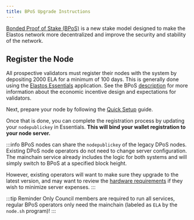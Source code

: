 ```yaml
---
title: BPoS Upgrade Instructions
---
```


[Bonded Proof of Stake (BPoS)](/learn/mainchain/bpos) is a new stake model designed to make the Elastos network more decentralized and improve the security and stability of the network.

## Register the Node

All prospective validators must register their nodes with the system by depositing 2000 ELA for a minimum of 100 days. This is generally done using the [Elastos Essentials](/start/essentials/#essential-links) application. See the BPoS [description](/learn/mainchain/bpos) for more information about the economic incentive design and expectations for validators.

Next, prepare your node by following the [Quick Setup](/nodes/quick-setup) guide.

Once that is done, you can complete the registration process by updating your `nodepublickey` in Essentials. **This will bind your wallet registration to your node server.**

:::info
BPoS nodes can share the `nodepublickey` of the legacy DPoS nodes. Existing DPoS node operators do not need to change server configuration. The mainchain service already includes the logic for both systems and will simply switch to BPoS at a specified block height.

However, existing operators will want to make sure they upgrade to the latest version, and may want to review the [hardware requirements](/nodes/requirements/#minimum-hardware-configuration) if they wish to minimize server expenses.
:::

:::tip Reminder
Only Council members are required to run all services, regular BPoS operators only need the mainchain (labeled as `ELA` by the `node.sh` program)!
:::
